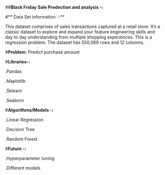 ##**Black Friday Sale Predection and analysis -:**
 
#** Data Set information -:**

 This dataset comprises of sales transactions captured at a retail store. It’s a classic dataset to explore and expand your feature engineering skills and day to day understanding from multiple shopping experiences. This is a regression problem. The dataset has 550,069 rows and 12 columns.

#**Problem**: Predict purchase amount


#**Libraries-:**

.Pandas

.Maplotlib

.Sklearn

.Seaborn

#**Algorithms/Models -:**

.Linear Regression

.Decision Tree

.Random Forest

#**Future -:**

.Hyperparameter tuning

.Different models
